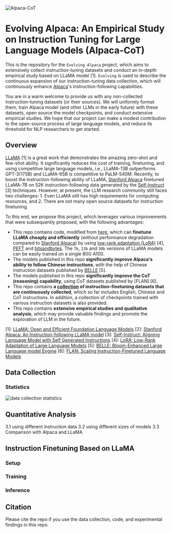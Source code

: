 ![Alpaca-CoT](https://github.com/PhoebusSi/alpaca-CoT/blob/main/figures/Alpaca-CoT-2.jpg)
# Evolving Alpaca: An Empirical Study on Instruction Tuning for Large Language Models (Alpaca-CoT)

This is the repository for the `Evolving Alpaca` project, which aims to extensively collect instruction-tuning datasets and conduct an in-depth empirical study based on LLaMA model [1].  `Evolving` is used to describe the continuous expansion of our instruction-tuning data collection, which will continuously enhance [Alpaca](https://github.com/tatsu-lab/stanford_alpaca)'s instruction-following capabilities.

You are in a warm welcome to provide us with any non-collected instruction-tuning datasets (or their sources). We will uniformly format them, train Alpaca model (and other LLMs in the early future) with these datasets, open source the model checkpoints, and conduct extensive empirical studies. We hope that our project can make a modest contribution to the open-source process of large language models, and reduce its threshold for NLP researchers to get started.

## Overview

[LLaMA](https://arxiv.org/abs/2302.13971v1) [1] is a great work that demonstrates the amazing zero-shot and few-shot ability. It significantly reduces the cost of training, finetuning, and using competitive large language models, i.e., LLaMA-13B outperforms GPT-3(175B) and LLaMA-65B is competitive to PaLM-540M. Recently, to boost the instruction-following ability of LLaMA, [Stanford Alpaca](https://github.com/tatsu-lab/stanford_alpaca) finetuned LLaMA-7B on 52K instruction-following data generated by the [Self-Instruct](https://arxiv.org/abs/2212.10560) [3] techniques. However, at present, the LLM research community still faces two challenges: 1. Even LLaMA still has high requirements for computing resources, and 2. There are not many open source datasets for instruction finetuning. 

To this end, we propose this project, which leverages various improvements that were subsequently proposed, with the following advantages:
- This repo contains code, modified from [here](https://github.com/tloen/alpaca-lora), which can **finetune LLaMA cheaply and efficiently** (without performance degradation compared to [Stanford Alpaca](https://github.com/tatsu-lab/stanford_alpaca)) by using [low-rank adaptation (LoRA)](https://arxiv.org/pdf/2106.09685.pdf) [4], [PEFT](https://github.com/huggingface/peft) and [bitsandbytes](https://github.com/TimDettmers/bitsandbytes). The `7b`, `13b` and `30b` versions of LLaMA models can be easily trained on a single 80G A100. 
- The models published in this repo **significantly improve Alpaca's ability to follow Chinese instructions**, with the help of Chinese instruction datasets published by [BELLE](https://github.com/LianjiaTech/BELLE) [5].
- The models published in this repo **significantly improve the CoT (reasoning) capability**, using CoT datasets published by [FLAN] [6].
- This repo contains **a [collection](https://huggingface.co/datasets/QingyiSi/Alpaca-CoT) of instruction-finetuning datasets that are continuously collected**, which so far includes English, Chinese and CoT instructions. In addition, a collection of checkpoints trained with various instruction datasets is also provided.
- This repo contains **extensive empirical studies and qualitative analysis**, which may provide valuable findings and promote the exploration of LLM in the future.




[1]: [LLaMA: Open and Efficient Foundation Language Models](https://arxiv.org/abs/2302.13971v1)
[2]: [Stanford Alpaca: An Instruction-following LLaMA model](https://github.com/tatsu-lab/stanford_alpaca)
[3]: [Self-Instruct: Aligning Language Model with Self Generated Instructions](https://arxiv.org/abs/2212.10560)
[4]: [LoRA: Low-Rank Adaptation of Large Language Models](https://arxiv.org/pdf/2106.09685.pdf)
[5]: [BELLE: Bloom-Enhanced Large Language model Engine](https://github.com/LianjiaTech/BELLE)
[6]: [FLAN: Scaling Instruction-Finetuned Language Models](https://arxiv.org/abs/2210.11416)

## Data Collection 
### Statistics
![data collection statistics](https://github.com/PhoebusSi/alpaca-CoT/blob/main/figures/piechart.png)



## Quantitative Analysis
  3.1 using different instruction data
  3.2 using different sizes of models
  3.3 Comparison with Alpaca and LLaMA


## Instruction Finetuning Based on LLaMA
### Setup

### Training

### Inference

## Citation
Please cite the repo if you use the data collection, code, and experimental findings in this repo. 
